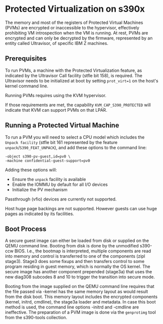 # Protected Virtualization on s390x

The memory and most of the registers of Protected Virtual Machines
(PVMs) are encrypted or inaccessible to the hypervisor, effectively
prohibiting VM introspection when the VM is running. At rest, PVMs are
encrypted and can only be decrypted by the firmware, represented by an
entity called Ultravisor, of specific IBM Z machines.

## Prerequisites

To run PVMs, a machine with the Protected Virtualization feature, as
indicated by the Ultravisor Call facility (stfle bit 158), is required.
The Ultravisor needs to be initialized at boot by setting `prot_virt=1`
on the host\'s kernel command line.

Running PVMs requires using the KVM hypervisor.

If those requirements are met, the capability `KVM_CAP_S390_PROTECTED`
will indicate that KVM can support PVMs on that LPAR.

## Running a Protected Virtual Machine

To run a PVM you will need to select a CPU model which includes the
`Unpack facility` (stfle bit 161 represented by the feature
`unpack`/`S390_FEAT_UNPACK`), and add these options to the command line:

    -object s390-pv-guest,id=pv0 \
    -machine confidential-guest-support=pv0

Adding these options will:

-   Ensure the `unpack` facility is available
-   Enable the IOMMU by default for all I/O devices
-   Initialize the PV mechanism

Passthrough (vfio) devices are currently not supported.

Host huge page backings are not supported. However guests can use huge
pages as indicated by its facilities.

## Boot Process

A secure guest image can either be loaded from disk or supplied on the
QEMU command line. Booting from disk is done by the unmodified s390-ccw
BIOS. I.e., the bootmap is interpreted, multiple components are read
into memory and control is transferred to one of the components (zipl
stage3). Stage3 does some fixups and then transfers control to some
program residing in guest memory, which is normally the OS kernel. The
secure image has another component prepended (stage3a) that uses the new
diag308 subcodes 8 and 10 to trigger the transition into secure mode.

Booting from the image supplied on the QEMU command line requires that
the file passed via -kernel has the same memory layout as would result
from the disk boot. This memory layout includes the encrypted components
(kernel, initrd, cmdline), the stage3a loader and metadata. In case this
boot method is used, the command line options -initrd and -cmdline are
ineffective. The preparation of a PVM image is done via the `genprotimg`
tool from the s390-tools collection.
